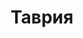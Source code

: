--- 
title: "Таврия" 
site: "http://www.tavria-dom.com" 
town: "Евпатория" 
tel: ["+7(978)763-64-63, +38(096)48-288-48, +38(095)651-01-02, +38(06569)343-87, +38(06569)2-49-49"] 
address: "Россия, Республика Крым, г.Евпатория, пр. Победы, 18" 
mail: "tavria.dom@gmail.com" 
--- 